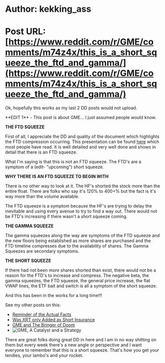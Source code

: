 # Author: kekking_ass
# Post URL: [https://www.reddit.com/r/GME/comments/m74z4x/this_is_a_short_squeeze_the_ftd_and_gamma/](https://www.reddit.com/r/GME/comments/m74z4x/this_is_a_short_squeeze_the_ftd_and_gamma/)


Ok, hopefully this works as my last 2 DD posts would not upload.

\*\*EDIT 1\*\* - This post is about GME... I just assumed people would know.

**THE FTD SQUEEZE**

First of all, I appreciate the DD and quality of the document which highlights the FTD compression occurring.  This presentation can be found [here](https://iamnotafinancialadvisor.com/Current-DD/) which most people have read.  It is well detailed and very well done and shows in detail that there is an FTD squeeze.

What I'm saying is that this is not an FTD squeeze.  The FTD's are a symptom of a (edit- "upcoming") short squeeze.

**WHY THERE IS AN FTD SQUEEZE TO BEGIN WITH**

There is no other way to look at it.  The HF's shorted the stock more than the entire float.  There are folks who say it's 120% to 400+% but the fact is it's way more than the volume available.

The FTD squeeze is a symptom because the HF's are trying to delay the inevitable and using every avenue to try to find a way out.  There would not be FTD's increasing if there wasn't a short squeeze coming.

**THE GAMMA SQUEEZE**

The gamma squeezes along the way are symptoms of the FTD squeeze and the new floors being established as more shares are purchased and the FTD timeline compresses due to the availability of shares.  The Gamma Squeezes are secondary symptoms.

**THE SHORT SQUEEZE**

If there had not been more shares shorted than exist, there would not be a reason for the FTD's to increase and compress.  The negative beta, the gamma squeezes, the FTD squeeze, the general price increase, the flat VWAP lines, the ETF bait and switch is all a symptom of the short squeeze.

And this has been in the works for a long time!!!

See my other posts on this:

* [Reminder of the Actual Facts](https://www.reddit.com/r/Wallstreetbetsnew/comments/m4b2jz/gme_reminder_of_the_actual_facts/)
* [Was XRT only Added as Short Insurance](https://www.reddit.com/r/Wallstreetbetsnew/comments/ltsphh/dd_was_gme_only_added_to_xrt_to_be_used_as_short/)
* [GME and The Bringer of Doom](https://www.reddit.com/r/Wallstreetbetsnew/comments/lpar8c/gme_the_bringer_of_doom_and_a_market_crash/)
* ![GME, A Catalyst and a Strategy](https://www.reddit.com/r/Wallstreetbetsnew/comments/ljazg6/gme_a_catalyst_and_strategy_gme_day_20210217/)

There are great folks doing great DD in here and I am in no way shitting on them but every week there's a new angle or perspective and I want everyone to remember that this is a short squeeze.  That's how you get your tendies, your lambo's and your rocket.